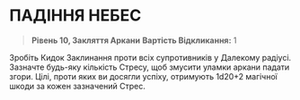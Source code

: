 ﻿# ПАДІННЯ НЕБЕС

> **Рівень 10, Закляття Аркани**
> **Вартість Відкликання:** 1

Зробіть Кидок Заклинання проти всіх супротивників у Далекому радіусі. Зазначте будь-яку кількість Стресу, щоб змусити уламки аркани падати згори. Цілі, проти яких ви досягли успіху, отримують 1d20+2 магічної шкоди за кожен зазначений Стрес.